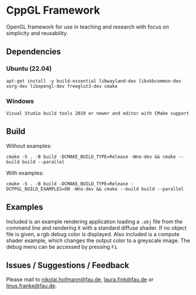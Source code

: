 CppGL Framework
=======

OpenGL framework for use in teaching and research with focus on simplicity and reusability.

## Dependencies

### Ubuntu (22.04)

    apt-get install -y build-essential libwayland-dev libxkbcommon-dev xorg-dev libopengl-dev freeglut3-dev cmake

### Windows

    Visual Studio build tools 2019 or newer and editor with CMake support

## Build

Without examples:

    cmake -S . -B build -DCMAKE_BUILD_TYPE=Release -Wno-dev && cmake --build build --parallel

With examples:

    cmake -S . -B build -DCMAKE_BUILD_TYPE=Release -DCPPGL_BUILD_EXAMPLES=ON -Wno-dev && cmake --build build --parallel

## Examples

Included is an example rendering application loading a ```.obj``` file from the command line and rendering it with a standard diffuse shader.
If no object file is given, a rgb debug color is displayed.
Also included is a compute shader example, which changes the output color to a greyscale image.
The debug menu can be accessed by pressing ```F1```.

## Issues / Suggestions / Feedback

Please mail to <nikolai.hofmann@fau.de>, <laura.fink@fau.de> or <linus.franke@fau.de>.
